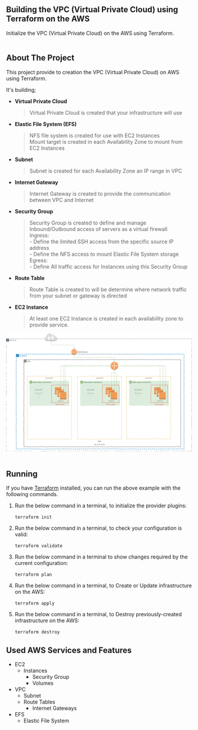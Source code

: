 <div id="top"></div>
<!--
*** Thanks for checking out this project developed using terraform integrated with AWS Amazon. If you have a suggestion
*** that would make this better, please fork the repo and create a pull request
*** or simply open an issue with the tag "enhancement".
*** Don't forget to give the project a star!
*** Thanks again!
-->

<!-- INTRODUCTION -->
## Building the VPC (Virtual Private Cloud) using Terraform on the AWS

Initialize the VPC (Virtual Private Cloud) on the AWS using Terraform.
</br>
</br>

<!-- ABOUT THE PROJECT -->
## About The Project

This project provide to creation the VPC (Virtual Private Cloud) on AWS using Terraform.

It's building;

* **Virtual Private Cloud**
  > Virtual Private Cloud is created that your infrastructure will use

* **Elastic File System (EFS)**
  > NFS file system is created for use with EC2 Instances \
    Mount target is created in each Availability Zone to mount from EC2 Instances

* **Subnet**
  > Subnet is created for each Availability Zone an IP range in VPC

* **Internet Gateway**
  > Internet Gateway is created to provide the communication between VPC and Internet

* **Security Group**
  > Security Group is created to define and manage Inbound/Outbound access of servers as a virtual firewall \
    Ingress: \
      - Define the limited SSH access from the specific source IP address \
      - Define the NFS access to mount Elastic File System storage \
    Egress: \
      - Define All traffic access for Instances using this Security Group

* **Route Table**
  > Route Table is created to will be determine where network traffic from your subnet or gateway is directed

* **EC2 Instance**
  > At least one EC2 Instance is created in each availability zone to provide service.

![aws-vpc-diagram](assets/terraform-aws-vpc-diagram.png)
</br>
</br>

<!-- RUNNING -->
## Running

If you have [Terraform](https://www.terraform.io/) installed, you can run the
above example with the following commands.

1. Run the below command in a terminal, to initialize the provider plugins:

    ```console
    terraform init
    ```

2. Run the below command in a terminal, to check your configuration is valid:

    ```console
    terraform validate
    ```

3. Run the below command in a terminal to show changes required by the current configuration:

    ```console
    terraform plan
    ```

4. Run the below command in a terminal, to Create or Update infrastructure on the AWS:

    ```console
    terraform apply
    ```

5. Run the below command in a terminal, to Destroy previously-created infrastructure on the AWS:

    ```console
    terraform destroy
    ```

## Used AWS Services and Features

* EC2
  * Instances
    * Security Group
    * Volumes
* VPC
  * Subnet
  * Route Tables
    * Internet Gateways
* EFS
  * Elastic File System
